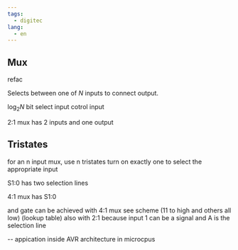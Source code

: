 ```yaml
---
tags:
  - digitec
lang:
  - en
---
```


## Mux
refac

Selects between one of $N$ inputs to connect output.

$\log_{2}N$ bit select input cotrol input

2:1 mux has 2 inputs and one output

## Tristates

for an n input mux, use n tristates
turn on exactly one to select the appropriate input

S1:0 has two selection lines

4:1 mux has S1:0

and gate can be achieved with 4:1 mux
see scheme (11 to high and others all low) (lookup table)
also with 2:1 because input 1 can be a signal and A is the selection line

--
appication inside AVR architecture in microcpus